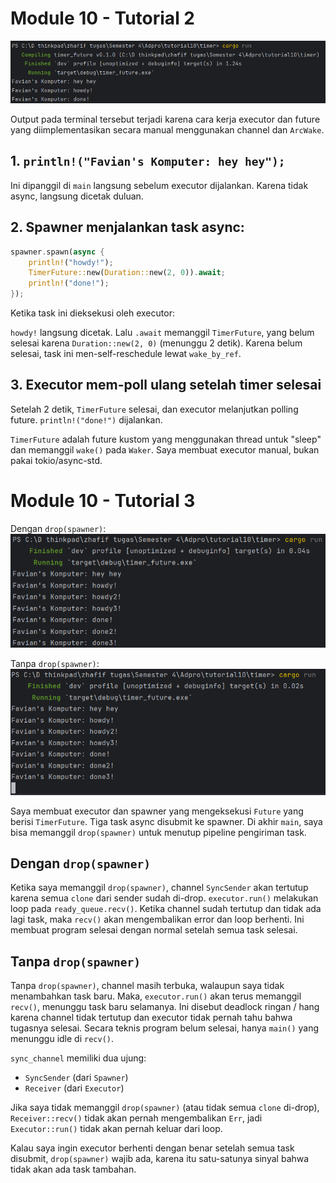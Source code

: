 # Module 10 - Tutorial 2

![img.png](img.png)

Output pada terminal tersebut terjadi karena cara kerja executor dan future yang diimplementasikan secara manual menggunakan channel dan `ArcWake`.

## 1. `println!("Favian's Komputer: hey hey");`

   Ini dipanggil di `main` langsung sebelum executor dijalankan. Karena tidak async, langsung dicetak duluan.


## 2. Spawner menjalankan task async:

   ```rust
   spawner.spawn(async {
       println!("howdy!");
       TimerFuture::new(Duration::new(2, 0)).await;
       println!("done!");
   });
   ```

   Ketika task ini dieksekusi oleh executor:

   `howdy!` langsung dicetak. Lalu `.await` memanggil `TimerFuture`, yang belum selesai karena `Duration::new(2, 0)` (menunggu 2 detik).  Karena belum selesai, task ini men-self-reschedule lewat `wake_by_ref`.


## 3. Executor mem-poll ulang setelah timer selesai

   Setelah 2 detik, `TimerFuture` selesai, dan executor melanjutkan polling future. `println!("done!")` dijalankan.

`TimerFuture` adalah future kustom yang menggunakan thread untuk "sleep" dan memanggil `wake()` pada `Waker`. Saya membuat executor manual, bukan pakai tokio/async-std.

# Module 10 - Tutorial 3

Dengan `drop(spawner)`:
![img_1.png](img_1.png)

Tanpa `drop(spawner)`:
![img_2.png](img_2.png)


Saya membuat executor dan spawner yang mengeksekusi `Future` yang berisi `TimerFuture`. Tiga task async disubmit ke spawner. Di akhir `main`, saya bisa memanggil `drop(spawner)` untuk menutup pipeline pengiriman task.

## Dengan `drop(spawner)`

Ketika saya memanggil `drop(spawner)`, channel `SyncSender` akan tertutup karena semua `clone` dari sender sudah di-drop. `executor.run()` melakukan loop pada `ready_queue.recv()`.  Ketika channel sudah tertutup dan tidak ada lagi task, maka `recv()` akan mengembalikan error dan loop berhenti.  Ini membuat program selesai dengan normal setelah semua task selesai.


## Tanpa `drop(spawner)`

Tanpa `drop(spawner)`, channel masih terbuka, walaupun saya tidak menambahkan task baru.  Maka, `executor.run()` akan terus memanggil `recv()`, menunggu task baru selamanya. Ini disebut deadlock ringan / hang karena channel tidak tertutup dan executor tidak pernah tahu bahwa tugasnya selesai.  Secara teknis program belum selesai, hanya `main()` yang menunggu idle di `recv()`.

`sync_channel` memiliki dua ujung:

* `SyncSender` (dari `Spawner`)
* `Receiver` (dari `Executor`)

Jika saya tidak memanggil `drop(spawner)` (atau tidak semua `clone` di-drop), `Receiver::recv()` tidak akan pernah mengembalikan `Err`, jadi `Executor::run()` tidak akan pernah keluar dari loop.

Kalau saya ingin executor berhenti dengan benar setelah semua task disubmit, `drop(spawner)` wajib ada, karena itu satu-satunya sinyal bahwa tidak akan ada task tambahan.
